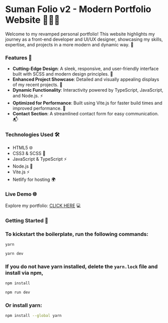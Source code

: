 # Suman Folio v2 - Modern Portfolio Website 👨‍💻✨

Welcome to my revamped personal portfolio! This website highlights my journey as a front-end developer and UI/UX designer, showcasing my skills, expertise, and projects in a more modern and dynamic way. 🚀

### Features 🌟
- **Cutting-Edge Design**: A sleek, responsive, and user-friendly interface built with SCSS and modern design principles. 🎨
- **Enhanced Project Showcase**: Detailed and visually appealing displays of my recent projects. 💼
- **Dynamic Functionality**: Interactivity powered by TypeScript, JavaScript, and Node.js. ⚡
- **Optimized for Performance**: Built using Vite.js for faster build times and improved performance. 🚀
- **Contact Section**: A streamlined contact form for easy communication. 📬

### Technologies Used 🛠️
- HTML5 🌐
- CSS3 & SCSS 🎨
- JavaScript & TypeScript ⚡
- Node.js 🌟
- Vite.js ⚡
- Netlify for hosting 🌍

### Live Demo 🌐
Explore my portfolio: [CLICK HERE](https://sumanfolio.vercel.app/) 💻

### Getting Started 🚀

### To kickstart the boilerplate, run the following commands:

```bash
yarn

yarn dev
```

### If you do not have yarn installed, delete the `yarn.lock` file and install via npm,

```bash
npm install

npm run dev
```

### Or install yarn:

```bash
npm install --global yarn
```
